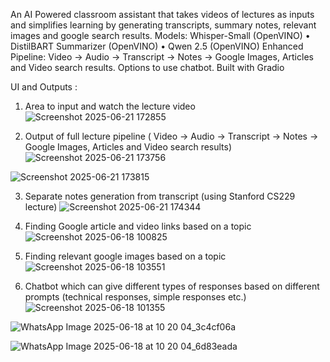 An AI Powered classroom assistant that takes videos of lectures as inputs and simplifies learning by generating transcripts, summary notes, relevant images and google search results.
Models: Whisper-Small (OpenVINO) • DistilBART Summarizer (OpenVINO) • Qwen 2.5 (OpenVINO)
Enhanced Pipeline: Video → Audio → Transcript → Notes → Google Images, Articles and Video search results. Options to use chatbot.
Built with Gradio

UI and Outputs : 
1) Area to input and watch the lecture video
![Screenshot 2025-06-21 172855](https://github.com/user-attachments/assets/4ba2db07-abce-4535-b538-0028f9bfb200)



2) Output of full lecture pipeline ( Video → Audio → Transcript → Notes → Google Images, Articles and Video search results)
![Screenshot 2025-06-21 173756](https://github.com/user-attachments/assets/90815a29-418c-4953-88fd-a523afe89a84)

![Screenshot 2025-06-21 173815](https://github.com/user-attachments/assets/2c769ede-9a0d-4be2-87c5-de47fe1fede7)




3) Separate notes generation from transcript (using Stanford CS229 lecture)
![Screenshot 2025-06-21 174344](https://github.com/user-attachments/assets/cb269a1c-1af7-4f42-8201-b4f7ab2bfee4)




4) Finding Google article and video links based on a topic
![Screenshot 2025-06-18 100825](https://github.com/user-attachments/assets/c4ee9bcf-b683-416c-b930-d4703d8bb8fe)


5) Finding relevant google images based on a topic
![Screenshot 2025-06-18 103551](https://github.com/user-attachments/assets/0f0d59c3-46b5-4583-a0b9-25e994c26aa3)


6) Chatbot which can give different types of responses based on different prompts (technical responses, simple responses etc.)
![Screenshot 2025-06-18 101355](https://github.com/user-attachments/assets/98934100-c926-4812-82cd-9925a192575c)

![WhatsApp Image 2025-06-18 at 10 20 04_3c4cf06a](https://github.com/user-attachments/assets/6615de18-534a-408b-91cf-83a9ff883a2b)

![WhatsApp Image 2025-06-18 at 10 20 04_6d83eada](https://github.com/user-attachments/assets/24b9dad1-cb0a-4b9e-bfc6-4da279ee43ca)

